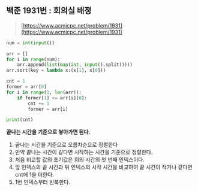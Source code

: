 ## 백준 1931번 : 회의실 배정

> [https://www.acmicpc.net/problem/1931](https://www.acmicpc.net/problem/1931)

```python
num = int(input())

arr = []
for i in range(num):
    arr.append(list(map(int, input().split())))
arr.sort(key = lambda x:(x[1], x[0]))

cnt = 1
former = arr[0]
for i in range(1, len(arr)):
    if former[1] <= arr[i][0]:
        cnt += 1
        former = arr[i]

print(cnt)
```

**끝나는 시간을 기준으로 쌓아가면 된다.**

1. 끝나는 시간을 기준으로 오름차순으로 정렬한다
2. 만약 끝나는 시간이 같다면 시작하는 시간을 기준으로 정렬한다.
3. 처음 비교할 값의 초기값은 희의 시간의 첫 번째 인덱스이다.
4. 앞 인덱스의 끝 시간과 뒤 인덱스의 시작 시간을 비교하여 끝 시간이 작거나 같다면 cnt에 1을 더한다.
5. 1번 인덱스부터 반복한다.
